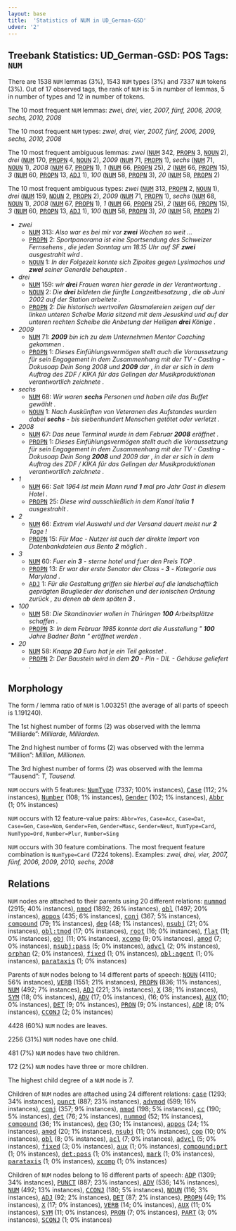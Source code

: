 ```yaml
---
layout: base
title:  'Statistics of NUM in UD_German-GSD'
udver: '2'
---
```


## Treebank Statistics: UD_German-GSD: POS Tags: `NUM`

There are 1538 `NUM` lemmas (3%), 1543 `NUM` types (3%) and 7337 `NUM` tokens (3%).
Out of 17 observed tags, the rank of `NUM` is: 5 in number of lemmas, 5 in number of types and 12 in number of tokens.

The 10 most frequent `NUM` lemmas: <em>zwei, drei, vier, 2007, fünf, 2006, 2009, sechs, 2010, 2008</em>

The 10 most frequent `NUM` types:  <em>zwei, drei, vier, 2007, fünf, 2006, 2009, sechs, 2010, 2008</em>

The 10 most frequent ambiguous lemmas: <em>zwei</em> (<tt><a href="de_gsd-pos-NUM.html">NUM</a></tt> 342, <tt><a href="de_gsd-pos-PROPN.html">PROPN</a></tt> 3, <tt><a href="de_gsd-pos-NOUN.html">NOUN</a></tt> 2), <em>drei</em> (<tt><a href="de_gsd-pos-NUM.html">NUM</a></tt> 170, <tt><a href="de_gsd-pos-PROPN.html">PROPN</a></tt> 4, <tt><a href="de_gsd-pos-NOUN.html">NOUN</a></tt> 2), <em>2009</em> (<tt><a href="de_gsd-pos-NUM.html">NUM</a></tt> 71, <tt><a href="de_gsd-pos-PROPN.html">PROPN</a></tt> 1), <em>sechs</em> (<tt><a href="de_gsd-pos-NUM.html">NUM</a></tt> 71, <tt><a href="de_gsd-pos-NOUN.html">NOUN</a></tt> 1), <em>2008</em> (<tt><a href="de_gsd-pos-NUM.html">NUM</a></tt> 67, <tt><a href="de_gsd-pos-PROPN.html">PROPN</a></tt> 1), <em>1</em> (<tt><a href="de_gsd-pos-NUM.html">NUM</a></tt> 66, <tt><a href="de_gsd-pos-PROPN.html">PROPN</a></tt> 25), <em>2</em> (<tt><a href="de_gsd-pos-NUM.html">NUM</a></tt> 66, <tt><a href="de_gsd-pos-PROPN.html">PROPN</a></tt> 15), <em>3</em> (<tt><a href="de_gsd-pos-NUM.html">NUM</a></tt> 60, <tt><a href="de_gsd-pos-PROPN.html">PROPN</a></tt> 13, <tt><a href="de_gsd-pos-ADJ.html">ADJ</a></tt> 1), <em>100</em> (<tt><a href="de_gsd-pos-NUM.html">NUM</a></tt> 58, <tt><a href="de_gsd-pos-PROPN.html">PROPN</a></tt> 3), <em>20</em> (<tt><a href="de_gsd-pos-NUM.html">NUM</a></tt> 58, <tt><a href="de_gsd-pos-PROPN.html">PROPN</a></tt> 2)

The 10 most frequent ambiguous types:  <em>zwei</em> (<tt><a href="de_gsd-pos-NUM.html">NUM</a></tt> 313, <tt><a href="de_gsd-pos-PROPN.html">PROPN</a></tt> 2, <tt><a href="de_gsd-pos-NOUN.html">NOUN</a></tt> 1), <em>drei</em> (<tt><a href="de_gsd-pos-NUM.html">NUM</a></tt> 159, <tt><a href="de_gsd-pos-NOUN.html">NOUN</a></tt> 2, <tt><a href="de_gsd-pos-PROPN.html">PROPN</a></tt> 2), <em>2009</em> (<tt><a href="de_gsd-pos-NUM.html">NUM</a></tt> 71, <tt><a href="de_gsd-pos-PROPN.html">PROPN</a></tt> 1), <em>sechs</em> (<tt><a href="de_gsd-pos-NUM.html">NUM</a></tt> 68, <tt><a href="de_gsd-pos-NOUN.html">NOUN</a></tt> 1), <em>2008</em> (<tt><a href="de_gsd-pos-NUM.html">NUM</a></tt> 67, <tt><a href="de_gsd-pos-PROPN.html">PROPN</a></tt> 1), <em>1</em> (<tt><a href="de_gsd-pos-NUM.html">NUM</a></tt> 66, <tt><a href="de_gsd-pos-PROPN.html">PROPN</a></tt> 25), <em>2</em> (<tt><a href="de_gsd-pos-NUM.html">NUM</a></tt> 66, <tt><a href="de_gsd-pos-PROPN.html">PROPN</a></tt> 15), <em>3</em> (<tt><a href="de_gsd-pos-NUM.html">NUM</a></tt> 60, <tt><a href="de_gsd-pos-PROPN.html">PROPN</a></tt> 13, <tt><a href="de_gsd-pos-ADJ.html">ADJ</a></tt> 1), <em>100</em> (<tt><a href="de_gsd-pos-NUM.html">NUM</a></tt> 58, <tt><a href="de_gsd-pos-PROPN.html">PROPN</a></tt> 3), <em>20</em> (<tt><a href="de_gsd-pos-NUM.html">NUM</a></tt> 58, <tt><a href="de_gsd-pos-PROPN.html">PROPN</a></tt> 2)


* <em>zwei</em>
  * <tt><a href="de_gsd-pos-NUM.html">NUM</a></tt> 313: <em>Also war es bei mir vor <b>zwei</b> Wochen so weit ...</em>
  * <tt><a href="de_gsd-pos-PROPN.html">PROPN</a></tt> 2: <em>Sportpanorama ist eine Sportsendung des Schweizer Fernsehens , die jeden Sonntag um 18.15 Uhr auf SF <b>zwei</b> ausgestrahlt wird .</em>
  * <tt><a href="de_gsd-pos-NOUN.html">NOUN</a></tt> 1: <em>In der Folgezeit konnte sich Zipoites gegen Lysimachos und <b>zwei</b> seiner Generäle behaupten .</em>
* <em>drei</em>
  * <tt><a href="de_gsd-pos-NUM.html">NUM</a></tt> 159: <em>wir <b>drei</b> Frauen waren hier gerade in der Verantwortung .</em>
  * <tt><a href="de_gsd-pos-NOUN.html">NOUN</a></tt> 2: <em>Die <b>drei</b> bildeten die fünfte Langzeitbesatzung , die ab Juni 2002 auf der Station arbeitete .</em>
  * <tt><a href="de_gsd-pos-PROPN.html">PROPN</a></tt> 2: <em>Die historisch wertvollen Glasmalereien zeigen auf der linken unteren Scheibe Maria sitzend mit dem Jesuskind und auf der unteren rechten Scheibe die Anbetung der Heiligen <b>drei</b> Könige .</em>
* <em>2009</em>
  * <tt><a href="de_gsd-pos-NUM.html">NUM</a></tt> 71: <em><b>2009</b> bin ich zu dem Unternehmen Mentor Coaching gekommen .</em>
  * <tt><a href="de_gsd-pos-PROPN.html">PROPN</a></tt> 1: <em>Dieses Einfühlungsvermögen stellt auch die Voraussetzung für sein Engagement in dem Zusammenhang mit der TV - Casting - Dokusoap Dein Song 2008 und <b>2009</b> dar , in der er sich in dem Auftrag des ZDF / KIKA für das Gelingen der Musikproduktionen verantwortlich zeichnete .</em>
* <em>sechs</em>
  * <tt><a href="de_gsd-pos-NUM.html">NUM</a></tt> 68: <em>Wir waren <b>sechs</b> Personen und haben alle das Buffet gewählt .</em>
  * <tt><a href="de_gsd-pos-NOUN.html">NOUN</a></tt> 1: <em>Nach Auskünften von Veteranen des Aufstandes wurden dabei <b>sechs</b> - bis siebenhundert Menschen getötet oder verletzt .</em>
* <em>2008</em>
  * <tt><a href="de_gsd-pos-NUM.html">NUM</a></tt> 67: <em>Das neue Terminal wurde in dem Februar <b>2008</b> eröffnet .</em>
  * <tt><a href="de_gsd-pos-PROPN.html">PROPN</a></tt> 1: <em>Dieses Einfühlungsvermögen stellt auch die Voraussetzung für sein Engagement in dem Zusammenhang mit der TV - Casting - Dokusoap Dein Song <b>2008</b> und 2009 dar , in der er sich in dem Auftrag des ZDF / KIKA für das Gelingen der Musikproduktionen verantwortlich zeichnete .</em>
* <em>1</em>
  * <tt><a href="de_gsd-pos-NUM.html">NUM</a></tt> 66: <em>Seit 1964 ist mein Mann rund <b>1</b> mal pro Jahr Gast in diesem Hotel .</em>
  * <tt><a href="de_gsd-pos-PROPN.html">PROPN</a></tt> 25: <em>Diese wird ausschließlich in dem Kanal Italia <b>1</b> ausgestrahlt .</em>
* <em>2</em>
  * <tt><a href="de_gsd-pos-NUM.html">NUM</a></tt> 66: <em>Extrem viel Auswahl und der Versand dauert meist nur <b>2</b> Tage !</em>
  * <tt><a href="de_gsd-pos-PROPN.html">PROPN</a></tt> 15: <em>Für Mac - Nutzer ist auch der direkte Import von Datenbankdateien aus Bento <b>2</b> möglich .</em>
* <em>3</em>
  * <tt><a href="de_gsd-pos-NUM.html">NUM</a></tt> 60: <em>Fuer ein <b>3</b> - sterne hotel und fuer den Preis TOP .</em>
  * <tt><a href="de_gsd-pos-PROPN.html">PROPN</a></tt> 13: <em>Er war der erste Senator der Class - <b>3</b> - Kategorie aus Maryland .</em>
  * <tt><a href="de_gsd-pos-ADJ.html">ADJ</a></tt> 1: <em>Für die Gestaltung griffen sie hierbei auf die landschaftlich geprägten Bauglieder der dorischen und der ionischen Ordnung zurück , zu denen ab dem späten <b>3</b> .</em>
* <em>100</em>
  * <tt><a href="de_gsd-pos-NUM.html">NUM</a></tt> 58: <em>Die Skandinavier wollen in Thüringen <b>100</b> Arbeitsplätze schaffen .</em>
  * <tt><a href="de_gsd-pos-PROPN.html">PROPN</a></tt> 3: <em>In dem Februar 1985 konnte dort die Ausstellung " <b>100</b> Jahre Badner Bahn " eröffnet werden .</em>
* <em>20</em>
  * <tt><a href="de_gsd-pos-NUM.html">NUM</a></tt> 58: <em>Knapp <b>20</b> Euro hat je ein Teil gekostet .</em>
  * <tt><a href="de_gsd-pos-PROPN.html">PROPN</a></tt> 2: <em>Der Baustein wird in dem <b>20</b> - Pin - DIL - Gehäuse geliefert .</em>

## Morphology

The form / lemma ratio of `NUM` is 1.003251 (the average of all parts of speech is 1.191240).

The 1st highest number of forms (2) was observed with the lemma “Milliarde”: <em>Milliarde, Milliarden</em>.

The 2nd highest number of forms (2) was observed with the lemma “Million”: <em>Million, Millionen</em>.

The 3rd highest number of forms (2) was observed with the lemma “Tausend”: <em>T, Tausend</em>.

`NUM` occurs with 5 features: <tt><a href="de_gsd-feat-NumType.html">NumType</a></tt> (7337; 100% instances), <tt><a href="de_gsd-feat-Case.html">Case</a></tt> (112; 2% instances), <tt><a href="de_gsd-feat-Number.html">Number</a></tt> (108; 1% instances), <tt><a href="de_gsd-feat-Gender.html">Gender</a></tt> (102; 1% instances), <tt><a href="de_gsd-feat-Abbr.html">Abbr</a></tt> (1; 0% instances)

`NUM` occurs with 12 feature-value pairs: `Abbr=Yes`, `Case=Acc`, `Case=Dat`, `Case=Gen`, `Case=Nom`, `Gender=Fem`, `Gender=Masc`, `Gender=Neut`, `NumType=Card`, `NumType=Ord`, `Number=Plur`, `Number=Sing`

`NUM` occurs with 30 feature combinations.
The most frequent feature combination is `NumType=Card` (7224 tokens).
Examples: <em>zwei, drei, vier, 2007, fünf, 2006, 2009, 2010, sechs, 2008</em>


## Relations

`NUM` nodes are attached to their parents using 20 different relations: <tt><a href="de_gsd-dep-nummod.html">nummod</a></tt> (2915; 40% instances), <tt><a href="de_gsd-dep-nmod.html">nmod</a></tt> (1892; 26% instances), <tt><a href="de_gsd-dep-obl.html">obl</a></tt> (1497; 20% instances), <tt><a href="de_gsd-dep-appos.html">appos</a></tt> (435; 6% instances), <tt><a href="de_gsd-dep-conj.html">conj</a></tt> (367; 5% instances), <tt><a href="de_gsd-dep-compound.html">compound</a></tt> (79; 1% instances), <tt><a href="de_gsd-dep-dep.html">dep</a></tt> (48; 1% instances), <tt><a href="de_gsd-dep-nsubj.html">nsubj</a></tt> (21; 0% instances), <tt><a href="de_gsd-dep-obl-tmod.html">obl:tmod</a></tt> (17; 0% instances), <tt><a href="de_gsd-dep-root.html">root</a></tt> (16; 0% instances), <tt><a href="de_gsd-dep-flat.html">flat</a></tt> (11; 0% instances), <tt><a href="de_gsd-dep-obj.html">obj</a></tt> (11; 0% instances), <tt><a href="de_gsd-dep-xcomp.html">xcomp</a></tt> (9; 0% instances), <tt><a href="de_gsd-dep-amod.html">amod</a></tt> (7; 0% instances), <tt><a href="de_gsd-dep-nsubj-pass.html">nsubj:pass</a></tt> (5; 0% instances), <tt><a href="de_gsd-dep-advcl.html">advcl</a></tt> (2; 0% instances), <tt><a href="de_gsd-dep-orphan.html">orphan</a></tt> (2; 0% instances), <tt><a href="de_gsd-dep-fixed.html">fixed</a></tt> (1; 0% instances), <tt><a href="de_gsd-dep-obl-agent.html">obl:agent</a></tt> (1; 0% instances), <tt><a href="de_gsd-dep-parataxis.html">parataxis</a></tt> (1; 0% instances)

Parents of `NUM` nodes belong to 14 different parts of speech: <tt><a href="de_gsd-pos-NOUN.html">NOUN</a></tt> (4110; 56% instances), <tt><a href="de_gsd-pos-VERB.html">VERB</a></tt> (1551; 21% instances), <tt><a href="de_gsd-pos-PROPN.html">PROPN</a></tt> (836; 11% instances), <tt><a href="de_gsd-pos-NUM.html">NUM</a></tt> (492; 7% instances), <tt><a href="de_gsd-pos-ADJ.html">ADJ</a></tt> (221; 3% instances), <tt><a href="de_gsd-pos-X.html">X</a></tt> (38; 1% instances), <tt><a href="de_gsd-pos-SYM.html">SYM</a></tt> (18; 0% instances), <tt><a href="de_gsd-pos-ADV.html">ADV</a></tt> (17; 0% instances),  (16; 0% instances), <tt><a href="de_gsd-pos-AUX.html">AUX</a></tt> (10; 0% instances), <tt><a href="de_gsd-pos-DET.html">DET</a></tt> (9; 0% instances), <tt><a href="de_gsd-pos-PRON.html">PRON</a></tt> (9; 0% instances), <tt><a href="de_gsd-pos-ADP.html">ADP</a></tt> (8; 0% instances), <tt><a href="de_gsd-pos-CCONJ.html">CCONJ</a></tt> (2; 0% instances)

4428 (60%) `NUM` nodes are leaves.

2256 (31%) `NUM` nodes have one child.

481 (7%) `NUM` nodes have two children.

172 (2%) `NUM` nodes have three or more children.

The highest child degree of a `NUM` node is 7.

Children of `NUM` nodes are attached using 24 different relations: <tt><a href="de_gsd-dep-case.html">case</a></tt> (1293; 34% instances), <tt><a href="de_gsd-dep-punct.html">punct</a></tt> (887; 23% instances), <tt><a href="de_gsd-dep-advmod.html">advmod</a></tt> (599; 16% instances), <tt><a href="de_gsd-dep-conj.html">conj</a></tt> (357; 9% instances), <tt><a href="de_gsd-dep-nmod.html">nmod</a></tt> (198; 5% instances), <tt><a href="de_gsd-dep-cc.html">cc</a></tt> (190; 5% instances), <tt><a href="de_gsd-dep-det.html">det</a></tt> (76; 2% instances), <tt><a href="de_gsd-dep-nummod.html">nummod</a></tt> (52; 1% instances), <tt><a href="de_gsd-dep-compound.html">compound</a></tt> (36; 1% instances), <tt><a href="de_gsd-dep-dep.html">dep</a></tt> (30; 1% instances), <tt><a href="de_gsd-dep-appos.html">appos</a></tt> (24; 1% instances), <tt><a href="de_gsd-dep-amod.html">amod</a></tt> (20; 1% instances), <tt><a href="de_gsd-dep-nsubj.html">nsubj</a></tt> (11; 0% instances), <tt><a href="de_gsd-dep-cop.html">cop</a></tt> (10; 0% instances), <tt><a href="de_gsd-dep-obl.html">obl</a></tt> (8; 0% instances), <tt><a href="de_gsd-dep-acl.html">acl</a></tt> (7; 0% instances), <tt><a href="de_gsd-dep-advcl.html">advcl</a></tt> (5; 0% instances), <tt><a href="de_gsd-dep-fixed.html">fixed</a></tt> (3; 0% instances), <tt><a href="de_gsd-dep-aux.html">aux</a></tt> (1; 0% instances), <tt><a href="de_gsd-dep-compound-prt.html">compound:prt</a></tt> (1; 0% instances), <tt><a href="de_gsd-dep-det-poss.html">det:poss</a></tt> (1; 0% instances), <tt><a href="de_gsd-dep-mark.html">mark</a></tt> (1; 0% instances), <tt><a href="de_gsd-dep-parataxis.html">parataxis</a></tt> (1; 0% instances), <tt><a href="de_gsd-dep-xcomp.html">xcomp</a></tt> (1; 0% instances)

Children of `NUM` nodes belong to 16 different parts of speech: <tt><a href="de_gsd-pos-ADP.html">ADP</a></tt> (1309; 34% instances), <tt><a href="de_gsd-pos-PUNCT.html">PUNCT</a></tt> (887; 23% instances), <tt><a href="de_gsd-pos-ADV.html">ADV</a></tt> (536; 14% instances), <tt><a href="de_gsd-pos-NUM.html">NUM</a></tt> (492; 13% instances), <tt><a href="de_gsd-pos-CCONJ.html">CCONJ</a></tt> (180; 5% instances), <tt><a href="de_gsd-pos-NOUN.html">NOUN</a></tt> (116; 3% instances), <tt><a href="de_gsd-pos-ADJ.html">ADJ</a></tt> (92; 2% instances), <tt><a href="de_gsd-pos-DET.html">DET</a></tt> (87; 2% instances), <tt><a href="de_gsd-pos-PROPN.html">PROPN</a></tt> (49; 1% instances), <tt><a href="de_gsd-pos-X.html">X</a></tt> (17; 0% instances), <tt><a href="de_gsd-pos-VERB.html">VERB</a></tt> (14; 0% instances), <tt><a href="de_gsd-pos-AUX.html">AUX</a></tt> (11; 0% instances), <tt><a href="de_gsd-pos-SYM.html">SYM</a></tt> (11; 0% instances), <tt><a href="de_gsd-pos-PRON.html">PRON</a></tt> (7; 0% instances), <tt><a href="de_gsd-pos-PART.html">PART</a></tt> (3; 0% instances), <tt><a href="de_gsd-pos-SCONJ.html">SCONJ</a></tt> (1; 0% instances)

